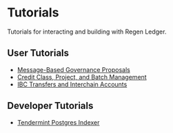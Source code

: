 # Tutorials

Tutorials for interacting and building with Regen Ledger.

## User Tutorials

- [Message-Based Governance Proposals](user/message-based-governance-proposals.md)
- [Credit Class, Project, and Batch Management](user/credit-class-project-batch-management.md)
- [IBC Transfers and Interchain Accounts](user/ibc-transfers-interchain-accounts.md)

## Developer Tutorials

- [Tendermint Postgres Indexer](developer/tendermint-postgres-indexer.md)
